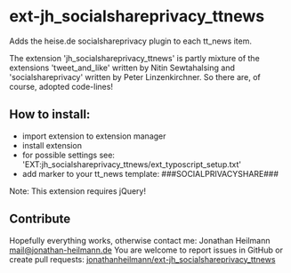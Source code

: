 # ext-jh_socialshareprivacy_ttnews
Adds the heise.de socialshareprivacy plugin to each tt_news item.

The extension 'jh_socialshareprivacy_ttnews' is partly mixture of the extensions
'tweet_and_like' written by Nitin Sewtahalsing and 'socialshareprivacy' written by Peter Linzenkirchner.
So there are, of course, adopted code-lines!

## How to install:

- import extension to extension manager
- install extension
- for possible settings see: 'EXT:jh_socialshareprivacy_ttnews/ext_typoscript_setup.txt'
- add marker to your tt_news template: ###SOCIALPRIVACYSHARE###

Note: This extension requires jQuery!

## Contribute

Hopefully everything works, otherwise contact me: Jonathan Heilmann <mail@jonathan-heilmann.de>
You are welcome to report issues in GitHub or create pull requests: [jonathanheilmann/ext-jh_socialshareprivacy_ttnews](https://github.com/jonathanheilmann/ext-jh_socialshareprivacy_ttnews)